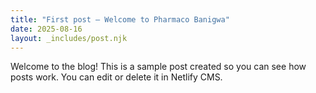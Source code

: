 ```yaml
---
title: "First post — Welcome to Pharmaco Banigwa"
date: 2025-08-16
layout: _includes/post.njk
---
```


Welcome to the blog! This is a sample post created so you can see how posts work. You can edit or delete it in Netlify CMS.

